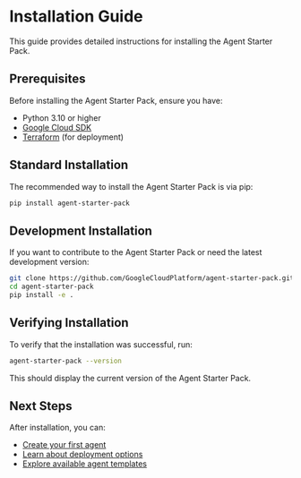# Installation Guide

This guide provides detailed instructions for installing the Agent Starter Pack.

## Prerequisites

Before installing the Agent Starter Pack, ensure you have:

- Python 3.10 or higher
- [Google Cloud SDK](https://cloud.google.com/sdk/docs/install)
- [Terraform](https://developer.hashicorp.com/terraform/downloads) (for deployment)

## Standard Installation

The recommended way to install the Agent Starter Pack is via pip:

```bash
pip install agent-starter-pack
```

## Development Installation

If you want to contribute to the Agent Starter Pack or need the latest development version:

```bash
git clone https://github.com/GoogleCloudPlatform/agent-starter-pack.git
cd agent-starter-pack
pip install -e .
```

## Verifying Installation

To verify that the installation was successful, run:

```bash
agent-starter-pack --version
```

This should display the current version of the Agent Starter Pack.

## Next Steps

After installation, you can:

- [Create your first agent](./getting-started.md)
- [Learn about deployment options](./deployment.md)
- [Explore available agent templates](../agents/index.md)
